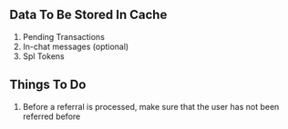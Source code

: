 ## Data To Be Stored In Cache
1. Pending Transactions
2. In-chat messages (optional)
3. Spl Tokens

## Things To Do
1. Before a referral is processed, make sure that the user has not been referred before